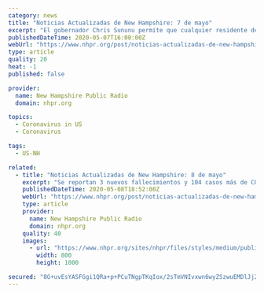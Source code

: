 ```yaml
---
category: news
title: "Noticias Actualizadas de New Hampshire: 7 de mayo"
excerpt: "El gobernador Chris Sununu permite que cualquier residente del estado que crea tener síntomas de COVID-19, como fiebre o escalofríos, pueda tener acceso a las prueba con reserva previa. Las pruebas del coronavirus en NH para personas sin seguro médico,"
publishedDateTime: 2020-05-07T16:00:00Z
webUrl: "https://www.nhpr.org/post/noticias-actualizadas-de-new-hampshire-7-de-mayo"
type: article
quality: 20
heat: -1
published: false

provider:
  name: New Hampshire Public Radio
  domain: nhpr.org

topics:
  - Coronavirus in US
  - Coronavirus

tags:
  - US-NH

related:
  - title: "Noticias Actualizadas de New Hampshire: 8 de mayo"
    excerpt: "Se reportan 3 nuevos fallecimientos y 104 casos más de COVID-19. New Hampshire ya tiene más de 2,800 casos confirmados. Las pruebas ya están disponibles para quienes creen tener síntomas, los mayores a 60 años y aquellos con graves condiciones de salud."
    publishedDateTime: 2020-05-08T18:52:00Z
    webUrl: "https://www.nhpr.org/post/noticias-actualizadas-de-new-hampshire-8-de-mayo"
    type: article
    provider:
      name: New Hampshire Public Radio
      domain: nhpr.org
    quality: 40
    images:
      - url: "https://www.nhpr.org/sites/nhpr/files/styles/medium/public/202005/19FDB69C-4FDF-466F-843E-5EAD538CD7AA.JPG"
        width: 800
        height: 1000

secured: "8G+uvEsYASFGgi1QRa+p+PCuTNgpTKqIox/2sTmVNIvxwn6wyZSzwuEMDlJj2vmavEVeLXxLeAz1znkc8VOGkL4hiGGlh5XvQwno/ggZ9mS5JJUKAmYAiPWT0+ehUGqm4UJ+/ypSUPUTS4uhmr3bB526FbjsYLo7+U4lLdiiT18kM87nyzI2ioRZtv3rYdZkuyTKUnSp6sjOYrrOzkdhkysFR1FwGy6UcQ9TBbveFXeaxAZqt8kuj2XytF14lwX/88LFG7M2rtPPJXM+hB/uLpMjdLTf9wFO1/iw1Y0gdmjLbUyBJd0v2GmiZKc5lY5hlJik0QA31ejStMYWD7+I+kqAUgck6JezW0IMLz8uDPC3gcX5unVhj1GvdN9CGdAsuNBtsSuqFacYNjp3BVaEKTFzlw7s6ob9toi8ZOb3rYemUt/0yEucZ4iH24PZo39dsDlqIXQXPPiYp5XMBa/t6S4KISnznZ+tKwhukuahxkM=;TvJ5MNIJxfeYQskrVoI5GQ=="
---
```


